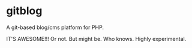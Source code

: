 # gitblog

A git-based blog/cms platform for PHP.

IT'S AWESOME!!! Or not. But might be. Who knows. Highly experimental.
